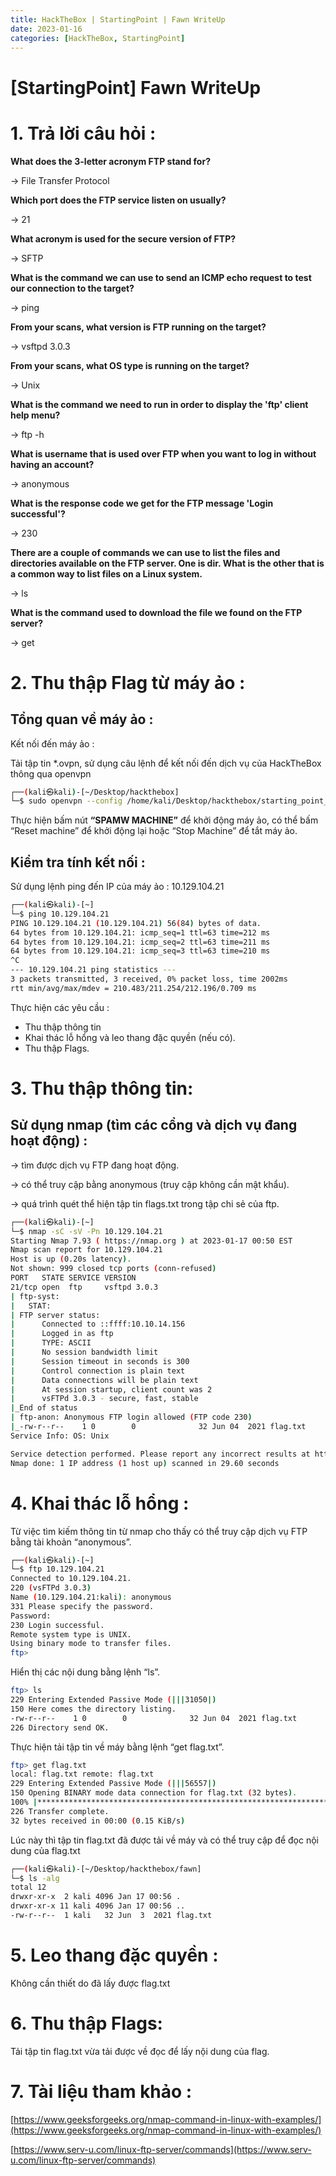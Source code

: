 ```yaml
---
title: HackTheBox | StartingPoint | Fawn WriteUp
date: 2023-01-16 
categories: [HackTheBox, StartingPoint]
---
```


# [StartingPoint] Fawn WriteUp

# 1. Trả lời câu hỏi :

**What does the 3-letter acronym FTP stand for?**

→ File Transfer Protocol

**Which port does the FTP service listen on usually?**

→ 21

**What acronym is used for the secure version of FTP?**

→ SFTP

**What is the command we can use to send an ICMP echo request to test our connection to the target?**

→ ping

**From your scans, what version is FTP running on the target?**

→ vsftpd 3.0.3

**From your scans, what OS type is running on the target?**

→ Unix

**What is the command we need to run in order to display the 'ftp' client help menu?**

→ ftp -h

**What is username that is used over FTP when you want to log in without having an account?**

→ anonymous

**What is the response code we get for the FTP message 'Login successful'?**

→ 230

**There are a couple of commands we can use to list the files and directories available on the FTP server. One is dir. What is the other that is a common way to list files on a Linux system.**

→ ls

**What is the command used to download the file we found on the FTP server?**

→ get

# 2. Thu thập Flag từ máy ảo :

## Tổng quan về máy ảo :

Kết nối đến máy ảo :

Tải tập tin *.ovpn, sử dụng câu lệnh để kết nối đến dịch vụ của HackTheBox thông qua openvpn

```bash
┌──(kali㉿kali)-[~/Desktop/hackthebox]
└─$ sudo openvpn --config /home/kali/Desktop/hackthebox/starting_point_Darko2212.ovpn
```

Thực hiện bấm nút **“SPAMW MACHINE”** để khởi động máy ảo, có thể bấm “Reset machine” để khởi động lại hoặc “Stop Machine” để tắt máy ảo.

## Kiểm tra tính kết nối :

Sử dụng lệnh ping đến IP của máy ảo : 10.129.104.21

```bash
┌──(kali㉿kali)-[~]
└─$ ping 10.129.104.21
PING 10.129.104.21 (10.129.104.21) 56(84) bytes of data.
64 bytes from 10.129.104.21: icmp_seq=1 ttl=63 time=212 ms
64 bytes from 10.129.104.21: icmp_seq=2 ttl=63 time=211 ms
64 bytes from 10.129.104.21: icmp_seq=3 ttl=63 time=210 ms
^C
--- 10.129.104.21 ping statistics ---
3 packets transmitted, 3 received, 0% packet loss, time 2002ms
rtt min/avg/max/mdev = 210.483/211.254/212.196/0.709 ms
```

Thực hiện các yêu cầu :

- Thu thập thông tin
- Khai thác lỗ hổng và leo thang đặc quyền (nếu có).
- Thu thập Flags.

# 3. Thu thập thông tin:

## Sử dụng nmap (tìm các cổng và dịch vụ đang hoạt động) :

→ tìm được dịch vụ FTP đang hoạt động.

→ có thể truy cập bằng anonymous (truy cập không cần mật khẩu).

→ quá trình quét thể hiện tập tin flags.txt trong tập chi sẻ của ftp.

```bash
┌──(kali㉿kali)-[~]
└─$ nmap -sC -sV -Pn 10.129.104.21
Starting Nmap 7.93 ( https://nmap.org ) at 2023-01-17 00:50 EST
Nmap scan report for 10.129.104.21
Host is up (0.20s latency).
Not shown: 999 closed tcp ports (conn-refused)
PORT   STATE SERVICE VERSION
21/tcp open  ftp     vsftpd 3.0.3
| ftp-syst: 
|   STAT: 
| FTP server status:
|      Connected to ::ffff:10.10.14.156
|      Logged in as ftp
|      TYPE: ASCII
|      No session bandwidth limit
|      Session timeout in seconds is 300
|      Control connection is plain text
|      Data connections will be plain text
|      At session startup, client count was 2
|      vsFTPd 3.0.3 - secure, fast, stable
|_End of status
| ftp-anon: Anonymous FTP login allowed (FTP code 230)
|_-rw-r--r--    1 0        0              32 Jun 04  2021 flag.txt
Service Info: OS: Unix

Service detection performed. Please report any incorrect results at https://nmap.org/submit/ .
Nmap done: 1 IP address (1 host up) scanned in 29.60 seconds
```

# 4. Khai thác lỗ hổng :

Từ việc tìm kiếm thông tin từ nmap cho thấy có thể truy cập dịch vụ FTP bằng tài khoản “anonymous”.

```bash
┌──(kali㉿kali)-[~]
└─$ ftp 10.129.104.21
Connected to 10.129.104.21.
220 (vsFTPd 3.0.3)
Name (10.129.104.21:kali): anonymous
331 Please specify the password.
Password: 
230 Login successful.
Remote system type is UNIX.
Using binary mode to transfer files.
ftp>
```

Hiển thị các nội dung bằng lệnh “ls”.

```bash
ftp> ls
229 Entering Extended Passive Mode (|||31050|)
150 Here comes the directory listing.
-rw-r--r--    1 0        0              32 Jun 04  2021 flag.txt
226 Directory send OK.
```

Thực hiện tải tập tin về máy bằng lệnh “get flag.txt”.

```bash
ftp> get flag.txt
local: flag.txt remote: flag.txt
229 Entering Extended Passive Mode (|||56557|)
150 Opening BINARY mode data connection for flag.txt (32 bytes).
100% |**********************************************************************|    32       41.06 KiB/s    00:00 ETA
226 Transfer complete.
32 bytes received in 00:00 (0.15 KiB/s)
```

Lúc này thì tập tin flag.txt đã được tải về máy và có thể truy cập để đọc nội dung của flag.txt

```bash
┌──(kali㉿kali)-[~/Desktop/hackthebox/fawn]
└─$ ls -alg            
total 12
drwxr-xr-x  2 kali 4096 Jan 17 00:56 .
drwxr-xr-x 11 kali 4096 Jan 17 00:56 ..
-rw-r--r--  1 kali   32 Jun  3  2021 flag.txt
```

# 5. Leo thang đặc quyền :

Không cần thiết do đã lấy được flag.txt

# 6. Thu thập Flags:

Tải tập tin flag.txt vừa tải được về đọc để lấy nội dung của flag.

# 7. Tài liệu tham khảo :

[https://www.geeksforgeeks.org/nmap-command-in-linux-with-examples/](https://www.geeksforgeeks.org/nmap-command-in-linux-with-examples/)

[https://www.serv-u.com/linux-ftp-server/commands](https://www.serv-u.com/linux-ftp-server/commands)